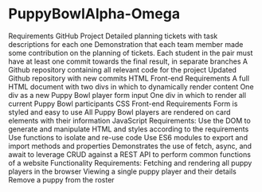 # PuppyBowlAlpha-Omega
Requirements
GitHub Project
Detailed planning tickets with task descriptions for each one
Demonstration that each team member made some contribution on the planning of tickets.
Each student in the pair must have at least one commit towards the final result, in separate branches
A Github repository containing all relevant code for the project
Updated Github repository with new commits
HTML Front-end Requirements
A full HTML document with two divs in which to dynamically render content
One div as a new Puppy Bowl player form input
One div in which to render all current Puppy Bowl participants 
CSS Front-end Requirements
Form is styled and easy to use
All Puppy Bowl players are rendered on card elements with their information
JavaScript Requirements:
Use the DOM to generate and manipulate HTML and styles according to the requirements
Use functions to isolate and re-use code
Use ES6 modules to export and import methods and properties
Demonstrates the use of fetch, async, and await to leverage CRUD against a REST API to perform common functions of a website
Functionality Requirements:
Fetching and rendering all puppy players in the browser
Viewing a single puppy player and their details
Remove a puppy from the roster
